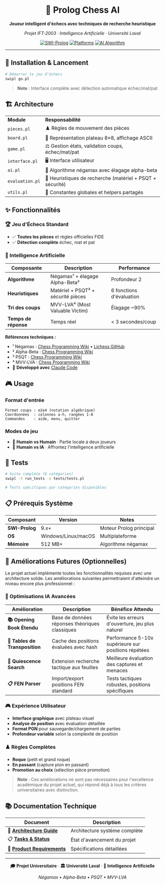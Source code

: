 <div align="center">

# 🤖 Prolog Chess AI

**Joueur intelligent d'échecs avec techniques de recherche heuristique**

*Projet IFT-2003 · Intelligence Artificielle · Université Laval*

[![SWI-Prolog](https://img.shields.io/badge/SWI--Prolog-9.x+-blue?style=flat-square)](https://www.swi-prolog.org/)
[![Platforms](https://img.shields.io/badge/Platform-Windows%20%7C%20Linux%20%7C%20macOS-lightgrey?style=flat-square)]()
[![AI Algorithm](https://img.shields.io/badge/AI-Negamax%20%7C%20Alpha--Beta-green?style=flat-square)]()

</div>

---

## 🚀 Installation & Lancement

```bash
# Démarrer le jeu d'échecs
swipl go.pl
```

> **Note** : Interface complète avec détection automatique échec/mat/pat

## 🏗️ Architecture

<table>
<tr><td><strong>Module</strong></td><td><strong>Responsabilité</strong></td></tr>
<tr><td><code>pieces.pl</code></td><td>♟️ Règles de mouvement des pièces</td></tr>
<tr><td><code>board.pl</code></td><td>🏁 Représentation plateau 8×8, affichage ASCII</td></tr>
<tr><td><code>game.pl</code></td><td>⚖️ Gestion états, validation coups, échec/mat/pat</td></tr>
<tr><td><code>interface.pl</code></td><td>🖥️ Interface utilisateur</td></tr>
<tr><td><code>ai.pl</code></td><td>🧠 Algorithme négamax avec élagage alpha-beta</td></tr>
<tr><td><code>evaluation.pl</code></td><td>🎯 Heuristiques de recherche (matériel + PSQT + sécurité)</td></tr>
<tr><td><code>utils.pl</code></td><td>🔧 Constantes globales et helpers partagés</td></tr>
</table>

## ✨ Fonctionnalités

### 🏆 Jeu d'Échecs Standard
- ✅ **Toutes les pièces** et règles officielles FIDE
- ✅ **Détection complète** échec, mat et pat

### 🤖 Intelligence Artificielle

| Composante | Description | Performance |
|------------|-------------|-------------|
| **Algorithme** | Négamax¹ + élagage Alpha-Beta² | Profondeur 2 |
| **Heuristiques** | Matériel + PSQT³ + sécurité pièces | 6 fonctions d'évaluation |
| **Tri des coups** | MVV-LVA⁴ (Most Valuable Victim) | Élagage ~90% |
| **Temps de réponse** | Temps réel | < 3 secondes/coup |

**Références techniques :**
- ¹ Négamax : [Chess Programming Wiki](https://www.chessprogramming.org/Negamax) • [Lichess GitHub](https://github.com/lichess-org/lila)
- ² Alpha-Beta : [Chess Programming Wiki](https://www.chessprogramming.org/Alpha-Beta)
- ³ PSQT : [Chess Programming Wiki](https://www.chessprogramming.org/Piece-Square_Tables) 
- ⁴ MVV-LVA : [Chess Programming Wiki](https://www.chessprogramming.org/MVV-LVA)
- 🤖 **Développé avec** [Claude Code](https://claude.ai/code)

## 🎮 Usage

### Format d'entrée
```
Format coups : e2e4 (notation algébrique)
Coordonnées  : colonnes a-h, rangées 1-8  
Commandes    : aide, menu, quitter
```

### Modes de jeu
- 👤 **Humain vs Humain** · Partie locale à deux joueurs
- 🤖 **Humain vs IA** · Affrontez l'intelligence artificielle

## 🧪 Tests

```bash
# Suite complète (8 catégories)
swipl -t run_tests -s tests/tests.pl

# Tests spécifiques par catégories disponibles
```

## 📋 Prérequis Système

| Composant | Version | Notes |
|-----------|---------|-------|
| **SWI-Prolog** | 9.x+ | Moteur Prolog principal |
| **OS** | Windows/Linux/macOS | Multiplateforme |
| **Mémoire** | 512 MB+ | Algorithme négamax |

## 🔧 Améliorations Futures (Optionnelles)

Le projet actuel implémente toutes les fonctionnalités requises avec une architecture solide. Les améliorations suivantes permettraient d'atteindre un niveau encore plus professionnel :

### **🚀 Optimisations IA Avancées**

| Amélioration | Description | Bénéfice Attendu |
|-------------|-------------|------------------|
| **📚 Opening Book Étendu** | Base de données réponses théoriques classiques | Évite les erreurs d'ouverture, jeu plus naturel |
| **💾 Tables de Transposition** | Cache des positions évaluées avec hash | Performance 5-10x supérieure sur positions répétées |
| **🎯 Quiescence Search** | Extension recherche tactique aux feuilles | Meilleure évaluation des captures et menaces |
| **📋 FEN Parser** | Import/export positions FEN standard | Tests tactiques robustes, positions spécifiques |

### **🎮 Expérience Utilisateur**
- **Interface graphique** avec plateau visuel
- **Analyse de position** avec évaluation détaillée  
- **Format PGN** pour sauvegarde/chargement de parties
- **Profondeur variable** selon la complexité de position

### **♟️ Règles Complètes**
- **Roque** (petit et grand roque)
- **En passant** (capture pion en passant)
- **Promotion au choix** (sélection pièce promotion)

> **Note** : Ces améliorations ne sont pas nécessaires pour l'excellence académique du projet actuel, qui répond déjà à tous les critères universitaires avec distinction.

## 📚 Documentation Technique

| Document | Description |
|----------|-------------|
| 📐 [**Architecture Guide**](docs/ARCHITECTURE_GUIDE_DEVELOPERS.md) | Architecture système complète |
| 📋 [**Tasks & Status**](docs/TASKS.md) | État d'avancement du projet |
| 📄 [**Product Requirements**](docs/PRD.md) | Spécifications détaillées |

---

<div align="center">

**🎓 Projet Universitaire** · **🏛️ Université Laval** · **🤖 Intelligence Artificielle**

*Négamax • Alpha-Beta • PSQT • MVV-LVA*

</div>